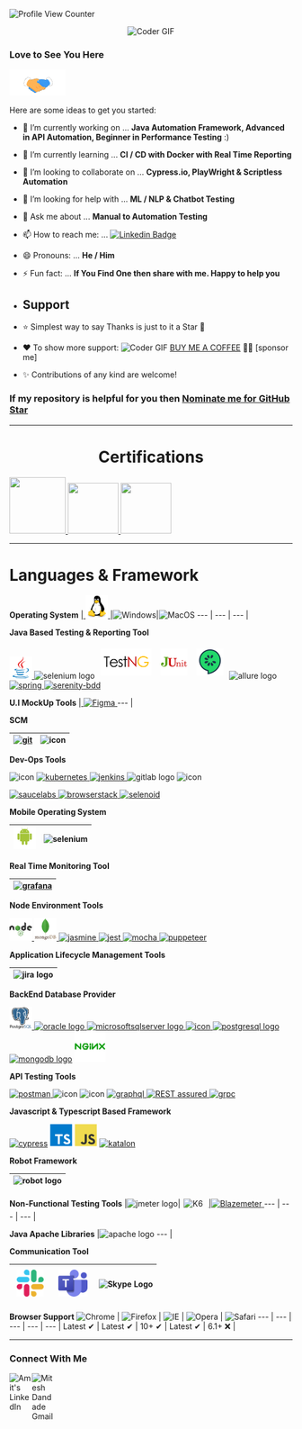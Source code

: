 ![Profile View Counter](https://komarev.com/ghpvc/?username=Mitesh411)

 
<p  align="center"><img src="https://media.giphy.com/media/SWoSkN6DxTszqIKEqv/giphy.gif" alt="Coder GIF" width="500" height="400">

### Love to See You Here 

<img src='https://github.com/Mitesh411/Mitesh411/blob/master/handshake.gif' width="100px" />



Here are some ideas to get you started:

- 🔭 I’m currently working on ...         **Java Automation Framework, Advanced in API Automation, Beginner in Performance Testing** :)

- 🌱 I’m currently learning ...           **CI / CD with Docker with Real Time Reporting** 

- 👯 I’m looking to collaborate on ...    **Cypress.io, PlayWright &  Scriptless Automation** 

- 🤔 I’m looking for help with ...        **ML / NLP & Chatbot Testing**

- 💬 Ask me about ...                     **Manual to Automation Testing** 

- 📫 How to reach me: ...                 [![Linkedin Badge](https://img.shields.io/badge/-MiteshDandade-blue?style=flat-square&logo=Linkedin&logoColor=white&link=https://www.linkedin.com/in/mitesh-dandade-1a62085b)](https://www.linkedin.com/in/mitesh-dandade-1a62085b)

- 😄 Pronouns: ...                        **He / Him**

- ⚡ Fun fact: ...                         **If You Find One then share with me. Happy to help you** 

- ## Support
- ⭐️ Simplest way to say Thanks is just to it a Star 🤩
- ❤️ To show more support:
   <img src='https://www.buymeacoffee.com/assets/img/guidelines/logo-mark-1.svg' alt="Coder GIF" width="50" height="50"> [BUY ME A COFFEE](https://buymeacoffee.com/dandademitz)
   👏🏿 [sponsor me]
- ✨ Contributions of any kind are welcome!
### If my repository is helpful for you then [Nominate me for GitHub Star](https://stars.github.com/nominate/)
---
<p align="center"> 
 
<h1 align="center"> Certifications </h1>
</p>
<a href="https://www.credly.com/badges/9a89e24f-00f5-4c17-b9a4-6363ba44bd77/public_url" title="CertiProf-Lifelong Learning !">
  <img src="https://images.credly.com/images/21e16d4d-d2df-46e6-9098-526caab49e63/blob" width="100" height="100"/>
</a>
<a href="https://www.credly.com/badges/0afcb821-9c80-415a-a6ae-c29b014ab589/public_url" title="Microsoft Certified: Azure Fundamentals">
  <img src="https://images.credly.com/images/be8fcaeb-c769-4858-b567-ffaaa73ce8cf/image.png" width="90" height="90"/>
</a>
<a href="https://www.credly.com/badges/ed9ba8f1-8e4a-47c5-81a8-22e13ba5bf16/public_url" title="AWS Certified Cloud Practitioner">
  <img src="https://images.credly.com/images/00634f82-b07f-4bbd-a6bb-53de397fc3a6/image.png" width="90" height="90"/>
</a>

---

<h1 align="left">Languages & Framework </h1>

**Operating System**
|<a href="https://www.linux.org/" target="_blank"> <img src="https://raw.githubusercontent.com/devicons/devicon/master/icons/linux/linux-original.svg" alt="linux" width="40" height="40"/> </a>|<img src="https://devicons.railway.app/i/windows10.svg" alt="Windows" width="40" height="40"/>|<img src="https://img.icons8.com/color/344/mac-os-logo.png" alt="MacOS" width="60" height="60"/>
--- | --- | --- |

**Java Based Testing & Reporting Tool**
<p align="left"> <a href="https://developer.android.com" target="_blank" rel="noreferrer"> 
<a href="https://www.java.com" target="_blank" rel="noreferrer"> <img src="https://raw.githubusercontent.com/devicons/devicon/master/icons/java/java-original.svg" alt="java" width="40" height="40"/> </a>
<img src="https://img.icons8.com/officel/344/selenium-test-automation.png" height="40" width="40" alt="selenium logo"  />
<img height="48" style="margin: 6px;" src="./testng.png" alt="testng" /> <img height="48" style="margin: 6px;"  src="./junit.png" alt="junit" /> <img height="48" style="margin: 6px;"  src="./cucumber.png" alt="cucumber" />
<img src="https://qagroovers.files.wordpress.com/2019/06/images.png" height="40" width="40" alt="allure logo"  />
<a href="https://spring.io/" target="_blank"> <img src="https://www.vectorlogo.zone/logos/springio/springio-icon.svg" alt="spring" width="40" height="40"/> </a> 
<a href="https://serenity-bdd.github.io/theserenitybook/latest/index.html" target="_blank" rel="noreferrer"> 
<img src="https://serenity-bdd.info/wp-content/uploads/elementor/thumbs/serenity-bdd-pac9onzlqv9ebi90cpg4zsqnp28x4trd1adftgkwbq.png" alt="serenity-bdd" width="90" height="45"/> </a>

 **U.I MockUp Tools**
|<a href="https://www.figma.com/" target="_blank" title ="Figma" rel="noreferrer"> <img src="https://www.vectorlogo.zone/logos/figma/figma-icon.svg" alt="Figma" width="40" height="40"/> </a>
--- |

 **SCM**
 
|<a href="https://git-scm.com/" target="_blank" rel="noreferrer"> <img src="https://www.vectorlogo.zone/logos/git-scm/git-scm-icon.svg" alt="git" width="40" height="40"/>|<img src="https://techstack-generator.vercel.app/github-icon.svg" alt="icon" width="50" height="50" /></a>  
--- | --- |

 **Dev-Ops Tools**
 
<img src="https://techstack-generator.vercel.app/docker-icon.svg" alt="icon" width="50" height="50" /> </a>
<a href="https://kubernetes.io" target="_blank"> <img src="https://www.vectorlogo.zone/logos/kubernetes/kubernetes-icon.svg" alt="kubernetes" width="40" height="40"/> </a> 
<a href="https://www.jenkins.io" target="_blank" rel="noreferrer"> <img src="https://www.vectorlogo.zone/logos/jenkins/jenkins-icon.svg" alt="jenkins" width="40" height="40"/> </a> 
<img src="https://cdn.jsdelivr.net/gh/devicons/devicon/icons/gitlab/gitlab-original.svg" height="40" width="52" alt="gitlab logo"  />
<img src="https://techstack-generator.vercel.app/aws-icon.svg" alt="icon" width="50" height="50" />
 </a>

 
  <a href="https://saucelabs.com/" target="_blank" rel="noreferrer"> 
  <img src="https://www.vectorlogo.zone/logos/saucelabs/saucelabs-ar21.svg" alt="saucelabs" width="80" height="50"/> </a>
  <a href="https://www.browserstack.com/" target="_blank" rel="noreferrer"> 
  <img src="https://www.vectorlogo.zone/logos/browserstack/browserstack-ar21.svg" alt="browserstack" width="80" height="50"/> </a>
   <a href="https://aerokube.com/selenoid/latest/" target="_blank" rel="noreferrer"> 
  <img src="https://aerokube.com/selenoid/latest/img/og-image.jpg" alt="selenoid" width="80" height="50"/> </a>


**Mobile Operating System**
 
|<img src="https://raw.githubusercontent.com/devicons/devicon/master/icons/android/android-original-wordmark.svg" alt="android" width="40" height="40"/>|<img src="https://devicons.railway.app/i/apple-dark.svg" alt="selenium" width="40" height="40"/> </a>
 --- | --- |

 **Real Time Monitoring Tool**
 
 |<a href="https://grafana.com" target="_blank"> <img src="https://www.vectorlogo.zone/logos/grafana/grafana-icon.svg" alt="grafana" width="40" height="40"/> </a>
--- |

 **Node Environment Tools**
 
<a href="https://nodejs.org" target="_blank"> <img src="https://raw.githubusercontent.com/devicons/devicon/master/icons/nodejs/nodejs-original-wordmark.svg" alt="nodejs" width="40" height="40"/> </a> 
<a href="https://www.mongodb.com/" target="_blank" rel="noreferrer"> <img src="https://raw.githubusercontent.com/devicons/devicon/master/icons/mongodb/mongodb-original-wordmark.svg" alt="mongodb" width="40" height="40"/> </a>
<a href="https://jasmine.github.io/" target="_blank"> <img src="https://www.vectorlogo.zone/logos/jasmine/jasmine-icon.svg" alt="jasmine" width="40" height="40"/> </a> 
<a href="https://jestjs.io" target="_blank"> <img src="https://www.vectorlogo.zone/logos/jestjsio/jestjsio-icon.svg" alt="jest" width="40" height="40"/> </a> 
<a href="https://mochajs.org" target="_blank"> <img src="https://www.vectorlogo.zone/logos/mochajs/mochajs-icon.svg" alt="mocha" width="40" height="40"/> </a>
<a href="https://github.com/puppeteer/puppeteer" target="_blank"> <img src="https://www.vectorlogo.zone/logos/pptrdev/pptrdev-official.svg" alt="puppeteer" width="40" height="40"/> 


</a> 

**Application Lifecycle Management Tools**
 
|<img src="https://cdn.jsdelivr.net/gh/devicons/devicon/icons/jira/jira-original.svg" height="40" width="52" alt="jira logo"  />
--- |

**BackEnd Database Provider** 
 
<a href="https://www.postgresql.org" target="_blank" rel="noreferrer"> <img src="https://raw.githubusercontent.com/devicons/devicon/master/icons/postgresql/postgresql-original-wordmark.svg" alt="postgresql" width="40" height="40"/>
<img src="https://cdn.jsdelivr.net/gh/devicons/devicon/icons/oracle/oracle-original.svg" height="40" width="52" alt="oracle logo"  />
<img src="https://cdn.jsdelivr.net/gh/devicons/devicon/icons/microsoftsqlserver/microsoftsqlserver-plain.svg" height="40" width="52" alt="microsoftsqlserver logo"  />
<img src="https://techstack-generator.vercel.app/mysql-icon.svg" alt="icon" width="50" height="50" />
<img src="https://cdn.jsdelivr.net/gh/devicons/devicon/icons/postgresql/postgresql-original.svg" height="40" width="52" alt="postgresql logo"  />
<img src="https://cdn.jsdelivr.net/gh/devicons/devicon/icons/mongodb/mongodb-original.svg" height="40" width="52" alt="mongodb logo"  /></a>
<img height="55" src="/nginx-original.svg" alt="nginx">

**API Testing Tools**
 
<a href="https://postman.com" target="_blank" rel="noreferrer"> <img src="https://www.vectorlogo.zone/logos/getpostman/getpostman-icon.svg" alt="postman" width="40" height="40"/> </a>
  <img src="https://techstack-generator.vercel.app/restapi-icon.svg" alt="icon" width="50" height="50" />
  <img src="https://techstack-generator.vercel.app/graphql-icon.svg" alt="icon" width="50" height="50" /></a>
<a href="https://socket.io/" target="_blank"> <img src="https://cdn.worldvectorlogo.com/logos/socket-io-1.svg" alt="graphql" width="40" height="40"/> </a> 
<a href="https://rest-assured.io/" target="_blank" title ="REST assured" rel="noreferrer"> <img src="https://miro.medium.com/v2/resize:fill:224:224/1*qmS-f8Pv72ZavjF22v-xiw.png" alt="REST assured" width="40" height="40"/> 
   <a href="https://grpc.io/" target="_blank"><img src="https://www.vectorlogo.zone/logos/grpcio/grpcio-ar21.svg" alt="grpc" width="80" height="40"/>
  </a>

**Javascript & Typescript Based Framework**
 
<a href="https://www.cypress.io" target="_blank"><img src="https://raw.githubusercontent.com/simple-icons/simple-icons/6e46ec1fc23b60c8fd0d2f2ff46db82e16dbd75f/icons/cypress.svg" alt="cypress" width="40" height="40"/></a>
<a href="https://www.typescriptlang.org/" target="_blank"><img src="https://raw.githubusercontent.com/devicons/devicon/master/icons/typescript/typescript-original.svg" alt="typescript" width="40" height="40"/></a>
<a href="https://developer.mozilla.org/en-US/docs/Web/JavaScript" target="_blank"><img src="https://raw.githubusercontent.com/devicons/devicon/master/icons/javascript/javascript-original.svg" alt="javascript" width="40" height="40"/></a>
<a href="https://www.katalon.com/" target="_blank" rel="noreferrer"><img src="https://d1h3p5fzmizjvp.cloudfront.net/themes/katalon_4/images/header/katalon_logo.svg" alt="katalon" width="80" height="45"/></a>


 **Robot Framework**
 
|<img src="https://cdn.jsdelivr.net/npm/simple-icons@4.19.0/icons/robotframework.svg" height="40" width="52" alt="robot logo"  />
--- |
 
 **Non-Functional Testing Tools**
|<img src="https://jmeter.apache.org/images/jmeter_square.png" height="40" width="52" alt="jmeter logo"/>|<img height="48" style="margin: 6px;" src="https://upload.wikimedia.org/wikipedia/commons/e/ef/K6-logo.svg" alt="K6" /> <a href="https://www.blazemeter.com/" target="_blank" title ="Blazemeter" rel="noreferrer">|<img src="https://storage.googleapis.com/datanyze-data/technologies/600b5cb8e4b44ed7e24a210de4fa50ddac5d8b8c.png" alt="Blazemeter" width="40" height="40"/> </a>
--- | --- |  --- |

 **Java Apache Libraries**
|<img src="https://img.icons8.com/external-tal-revivo-shadow-tal-revivo/344/external-apache-a-free-and-open-source-cross-platform-web-server-software-logo-shadow-tal-revivo.png" height="50" width="52" alt="apache logo"  />
--- |
 
**Communication Tool**

|<img height="48" style="margin: 6px;" src="./slack.png" alt="slack" /> | <img height="48" style="margin: 6px;"  src="./teams.png" alt="teams" /> | <img height="50" width="52" img src="https://cdn.worldvectorlogo.com/logos/skype-3.svg" title="Skype" alt="Skype Logo" />
--- | --- | --- |

</p>




**Browser Support**
![Chrome](https://raw.githubusercontent.com/alrra/browser-logos/master/src/chrome/chrome_48x48.png) | ![Firefox](https://raw.githubusercontent.com/alrra/browser-logos/master/src/firefox/firefox_48x48.png) | ![IE](https://raw.githubusercontent.com/alrra/browser-logos/master/src/edge/edge_48x48.png) | ![Opera](https://raw.githubusercontent.com/alrra/browser-logos/master/src/opera/opera_48x48.png) | ![Safari](https://raw.githubusercontent.com/alrra/browser-logos/master/src/safari/safari_48x48.png)
--- | --- | --- | --- | --- |
Latest ✔ | Latest ✔ | 10+ ✔ | Latest ✔ | 6.1+ ❌ |


_____________________________________________________________________________________________________________________________________
### Connect With Me
<a href="https://www.linkedin.com/in/mitesh-dandade-1a62085b">
  <img align="left" alt="Amit's LinkedIn" width="40px" src="https://img.icons8.com/color/2x/linkedin-2--v2.gif"/> 
</a> 

<a href="mailto:mailme.dandademitesh@gmail.com">
  <img align="left" alt="Mitesh Dandade Gmail" width="40px" src="https://img.icons8.com/color/2x/gmail--v2.gif"/> 
</a>
  
  

